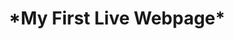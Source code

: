 <html>
  <html lang="en">
<head>
	<title> *My First Live Webpage* </title>
</head>

<body>
	<header>
		<h1>*My First Live Webpage* </h1>
		
		
